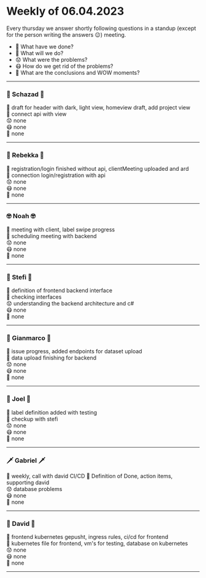 # Weekly of 06.04.2023

Every thursday we answer shortly following questions in a standup (except for the person writing the answers 😉) meeting.
* 📜 What have we done?
* 🔮 What will we do?
* 😟 What were the problems?
* 😷 How do we get rid of the problems?
* 🤯 What are the conclusions and WOW moments?

<hr>

### 🦅 Schazad 🦅
📜 draft for header with dark, light view, homeview draft, add project view </br>
🔮 connect api with view</br>
😟 none </br>
😷 none </br>
🤯 none </br>

<hr>

### 🦁 Rebekka 🦁
📜 registration/login finished without api, clientMeeting uploaded and ard </br>
🔮 connection login/registration with api </br>
😟 none </br>
😷 none </br>
🤯 none </br>

<hr>

### 🤓 Noah 🤓
📜 meeting with client, label swipe progress </br>
🔮 scheduling meeting with backend </br>
😟 none </br>
😷 none </br>
🤯 none </br>

<hr>

### 🌚 Stefi 🌚
📜 definition of frontend backend interface </br>
🔮 checking interfaces </br>
😟 understanding the backend architecture and c# </br>
😷 none </br>
🤯 none </br>

<hr>

### 🐻 Gianmarco 🐻
📜 issue progress, added endpoints for dataset upload </br>
🔮 data upload finishing for backend </br>
😟 none </br>
😷 none </br>
🤯 none </br>

<hr>

### 🤩 Joel 🤩
📜 label definition added with testing </br>
🔮 checkup with stefi </br>
😟 none </br>
😷 none </br>
🤯 none </br>

<hr>

### 🗡️ Gabriel 🗡️
📜 weekly, call with david CI/CD
🔮 Definition of Done, action items, supporting david</br>
😟 database problems </br>
😷 none </br>
🤯 none </br>

<hr>

### 🦍 David 🦍
📜 frontend kubernetes gepusht, ingress rules, ci/cd for frontend</br>
🔮 kubernetes file for frontend, vm's for testing, database on kubernetes</br>
😟 none </br>
😷 none </br>
🤯 none </br>

<hr>
